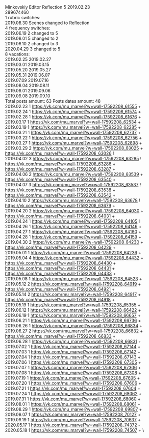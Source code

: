 Minkovskiy	Editor Reflection 5 2019.02.23\
289674460\
1 rubric switches:\
2019.08.30 Scenes changed to Reflection \
4 frequency switches:\
2019.06.19 2 changed to 5 \
2019.08.01 5 changed to 2 \
2019.08.10 2 changed to 3 \
2020.04.29 3 changed to 5 \
8 vacations:\
2019.02.25 2019.02.27 \
2019.03.01 2019.03.15 \
2019.05.20 2019.05.27 \
2019.05.31 2019.06.07 \
2019.07.09 2019.07.16 \
2019.08.04 2019.08.11 \
2019.09.01 2019.09.06 \
2019.09.08 2019.09.10 \
Total posts amount: 63	Posts dates amount: 48\
2019.02.23 1 https://vk.com/mu_marvel?w=wall-17592208_61555 + \
2019.02.24 1 https://vk.com/mu_marvel?w=wall-17592208_61574 + \
2019.02.28 1 https://vk.com/mu_marvel?w=wall-17592208_61676 + \
2019.03.17 1 https://vk.com/mu_marvel?w=wall-17592208_62534 + \
2019.03.19 1 https://vk.com/mu_marvel?w=wall-17592208_62285 + \
2019.03.21 1 https://vk.com/mu_marvel?w=wall-17592208_62737 + \
2019.03.22 1 https://vk.com/mu_marvel?w=wall-17592208_62756 + \
2019.03.27 1 https://vk.com/mu_marvel?w=wall-17592208_62898 + \
2019.03.29 2 https://vk.com/mu_marvel?w=wall-17592208_63025 + https://vk.com/mu_marvel?w=wall-17592208_63026 ! \
2019.04.02 3 https://vk.com/mu_marvel?w=wall-17592208_63285 ! https://vk.com/mu_marvel?w=wall-17592208_63286 + https://vk.com/mu_marvel?w=wall-17592208_63287 + \
2019.04.06 2 https://vk.com/mu_marvel?w=wall-17592208_63539 + https://vk.com/mu_marvel?w=wall-17592208_63540 + \
2019.04.07 3 https://vk.com/mu_marvel?w=wall-17592208_63537 ! https://vk.com/mu_marvel?w=wall-17592208_63538 + https://vk.com/mu_marvel?w=wall-17592208_63542 + \
2019.04.10 2 https://vk.com/mu_marvel?w=wall-17592208_63678 ! https://vk.com/mu_marvel?w=wall-17592208_63679 + \
2019.04.20 2 https://vk.com/mu_marvel?w=wall-17592208_64030 + https://vk.com/mu_marvel?w=wall-17592208_64031 + \
2019.04.24 1 https://vk.com/mu_marvel?w=wall-17592208_64105 ! \
2019.04.26 1 https://vk.com/mu_marvel?w=wall-17592208_64146 + \
2019.04.27 1 https://vk.com/mu_marvel?w=wall-17592208_64160 + \
2019.04.28 1 https://vk.com/mu_marvel?w=wall-17592208_64159 + \
2019.04.30 2 https://vk.com/mu_marvel?w=wall-17592208_64230 + https://vk.com/mu_marvel?w=wall-17592208_64229 + \
2019.05.01 1 https://vk.com/mu_marvel?w=wall-17592208_64236 + \
2019.05.04 4 https://vk.com/mu_marvel?w=wall-17592208_64432 + https://vk.com/mu_marvel?w=wall-17592208_64430 + https://vk.com/mu_marvel?w=wall-17592208_64431 + https://vk.com/mu_marvel?w=wall-17592208_64433 + \
2019.05.08 1 https://vk.com/mu_marvel?w=wall-17592208_64523 + \
2019.05.12 2 https://vk.com/mu_marvel?w=wall-17592208_64919 + https://vk.com/mu_marvel?w=wall-17592208_64921 + \
2019.05.14 2 https://vk.com/mu_marvel?w=wall-17592208_64917 + https://vk.com/mu_marvel?w=wall-17592208_64918 + \
2019.05.19 1 https://vk.com/mu_marvel?w=wall-17592208_65355 + \
2019.06.12 1 https://vk.com/mu_marvel?w=wall-17592208_66422 + \
2019.06.19 1 https://vk.com/mu_marvel?w=wall-17592208_66657 + \
2019.06.21 1 https://vk.com/mu_marvel?w=wall-17592208_66736 + \
2019.06.26 1 https://vk.com/mu_marvel?w=wall-17592208_66834 + \
2019.06.27 2 https://vk.com/mu_marvel?w=wall-17592208_66832 + https://vk.com/mu_marvel?w=wall-17592208_66833 + \
2019.06.28 1 https://vk.com/mu_marvel?w=wall-17592208_66831 + \
2019.07.02 1 https://vk.com/mu_marvel?w=wall-17592208_67144 + \
2019.07.03 1 https://vk.com/mu_marvel?w=wall-17592208_67142 + \
2019.07.04 1 https://vk.com/mu_marvel?w=wall-17592208_67143 + \
2019.07.06 1 https://vk.com/mu_marvel?w=wall-17592208_67305 + \
2019.07.07 1 https://vk.com/mu_marvel?w=wall-17592208_67306 + \
2019.07.08 1 https://vk.com/mu_marvel?w=wall-17592208_67308 + \
2019.07.19 1 https://vk.com/mu_marvel?w=wall-17592208_67605 + \
2019.07.20 1 https://vk.com/mu_marvel?w=wall-17592208_67606 + \
2019.07.21 1 https://vk.com/mu_marvel?w=wall-17592208_67604 + \
2019.07.24 1 https://vk.com/mu_marvel?w=wall-17592208_68062 + \
2019.07.31 1 https://vk.com/mu_marvel?w=wall-17592208_68060 + \
2019.08.01 1 https://vk.com/mu_marvel?w=wall-17592208_68061 + \
2019.08.29 1 https://vk.com/mu_marvel?w=wall-17592208_69807 + \
2019.09.07 1 https://vk.com/mu_marvel?w=wall-17592208_70127 + \
2019.09.19 1 https://vk.com/mu_marvel?w=wall-17592208_70637 + \
2020.05.17 1 https://vk.com/mu_marvel?w=wall-17592208_74372 - \
2020.05.18 1 https://vk.com/mu_marvel?w=wall-17592208_74507 + \
